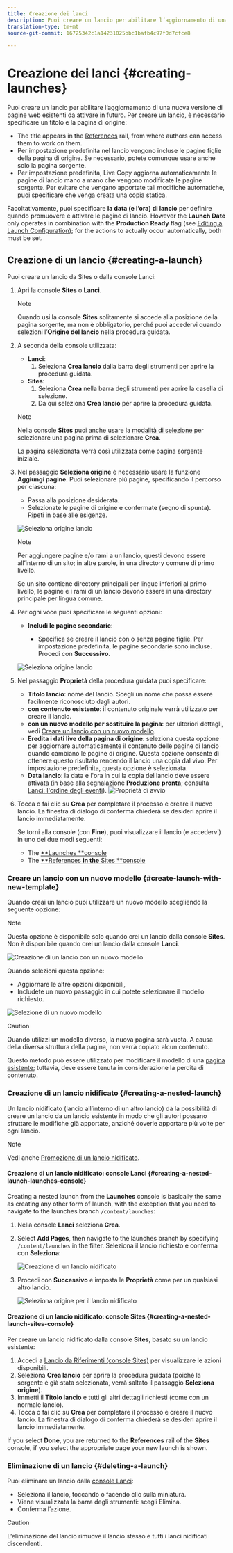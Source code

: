 ```yaml
---
title: Creazione dei lanci
description: Puoi creare un lancio per abilitare l’aggiornamento di una nuova versione di pagine web esistenti da attivare in futuro.
translation-type: tm+mt
source-git-commit: 16725342c1a14231025bbc1bafb4c97f0d7cfce8

---
```



# Creazione dei lanci {#creating-launches}

Puoi creare un lancio per abilitare l’aggiornamento di una nuova versione di pagine web esistenti da attivare in futuro. Per creare un lancio, è necessario specificare un titolo e la pagina di origine:

* The title appears in the [References](/help/sites-cloud/authoring/fundamentals/environment-tools.md#references) rail, from where authors can access them to work on them.
* Per impostazione predefinita nel lancio vengono incluse le pagine figlie della pagina di origine. Se necessario, potete comunque usare anche solo la pagina sorgente.
* Per impostazione predefinita, Live Copy aggiorna automaticamente le pagine di lancio mano a mano che vengono modificate le pagine sorgente. Per evitare che vengano apportate tali modifiche automatiche, puoi specificare che venga creata una copia statica. <!--By default, [Live Copy](/help/sites-administering/msm.md) automatically updates the launch pages as the source pages change. You can specify that a static copy is created to prevent automatic changes.-->

Facoltativamente, puoi specificare **la data (e l’ora) di lancio** per definire quando promuovere e attivare le pagine di lancio. However the **Launch Date** only operates in combination with the **Production Ready** flag (see [Editing a Launch Configuration](/help/sites-cloud/authoring/launches/editing.md#editing-a-launch-configuration)); for the actions to actually occur automatically, both must be set.

## Creazione di un lancio {#creating-a-launch}

Puoi creare un lancio da Sites o dalla console Lanci:

1. Apri la console **Sites** o **Lanci**.

   >[!NOTE]
   >
   >Quando usi la console **Sites** solitamente si accede alla posizione della pagina sorgente, ma non è obbligatorio, perché puoi accedervi quando selezioni l’**Origine del lancio** nella procedura guidata.

1. A seconda della console utilizzata:
   * **Lanci**:
      1. Seleziona **Crea lancio** dalla barra degli strumenti per aprire la procedura guidata.
   * **Sites**:
      1. Seleziona **Crea** nella barra degli strumenti per aprire la casella di selezione.
      1. Da qui seleziona **Crea lancio** per aprire la procedura guidata.
   >[!NOTE]
   >
   >Nella console **Sites** puoi anche usare la [modalità di selezione](/help/sites-cloud/authoring/getting-started/basic-handling.md#viewing-and-selecting-resources) per selezionare una pagina prima di selezionare **Crea**.
   >
   >La pagina selezionata verrà così utilizzata come pagina sorgente iniziale.

1. Nel passaggio **Seleziona origine** è necessario usare la funzione **Aggiungi pagine**. Puoi selezionare più pagine, specificando il percorso per ciascuna:
   * Passa alla posizione desiderata.
   * Selezionate le pagine di origine e confermate (segno di spunta).
   Ripeti in base alle esigenze.  

   ![Seleziona origine lancio](/help/sites-cloud/authoring/assets/launches-select-source.png)

   >[!NOTE]
   >
   >Per aggiungere pagine e/o rami a un lancio, questi devono essere all’interno di un sito; in altre parole, in una directory comune di primo livello.
   >
   >Se un sito contiene directory principali per lingue inferiori al primo livello, le pagine e i rami di un lancio devono essere in una directory principale per lingua comune.

1. Per ogni voce puoi specificare le seguenti opzioni:

   * **Includi le pagine secondarie**:

      * Specifica se creare il lancio con o senza pagine figlie.  Per impostazione predefinita, le pagine secondarie sono incluse.
   Procedi con **Successivo**.

   ![Seleziona origine lancio](/help/sites-cloud/authoring/assets/launches-select-source-2.png)

1. Nel passaggio **Proprietà** della procedura guidata puoi specificare:

   * **Titolo lancio**: nome del lancio. Scegli un nome che possa essere facilmente riconosciuto dagli autori.
   * **con contenuto esistente**: il contenuto originale verrà utilizzato per creare il lancio.
   * **con un nuovo modello per sostituire la pagina**: per ulteriori dettagli, vedi [Creare un lancio con un nuovo modello](#create-launch-with-new-template).
   * **Eredita i dati live della pagina di origine**: seleziona questa opzione per aggiornare automaticamente il contenuto delle pagine di lancio quando cambiano le pagine di origine. Questa opzione consente di ottenere questo risultato rendendo il lancio una copia dal vivo. Per impostazione predefinita, questa opzione è selezionata.<!--Select this option to automatically update the content of launch pages when the source pages change. This option achieves this by making the launch a [live copy](/help/sites-administering/msm.md). By default, this option is selected.-->
   * **Data lancio**: la data e l&#39;ora in cui la copia del lancio deve essere attivata (in base alla segnalazione **Produzione pronta**; consulta [Lanci: l&#39;ordine degli eventi](/help/sites-cloud/authoring/launches/overview.md#launches-the-order-of-events)).
   ![Proprietà di avvio](/help/sites-cloud/authoring/assets/launches-properties.png)

1. Tocca o fai clic su **Crea** per completare il processo e creare il nuovo lancio. La finestra di dialogo di conferma chiederà se desideri aprire il lancio immediatamente.

   Se torni alla console (con **Fine**), puoi visualizzare il lancio (e accedervi) in uno dei due modi seguenti:

   * The [**Launches **console](/help/sites-cloud/authoring/launches/overview.md#the-launches-console)
   * The [**References **in the** Sites **console](/help/sites-cloud/authoring/launches/overview.md#launches-in-references-sites-console)

### Creare un lancio con un nuovo modello {#create-launch-with-new-template}

Quando creai un lancio puoi utilizzare un nuovo modello scegliendo la seguente opzione:

>[!NOTE]
>
>Questa opzione è disponibile solo quando crei un lancio dalla console **Sites**. Non è disponibile quando crei un lancio dalla console **Lanci**.

![Creazione di un lancio con un nuovo modello](/help/sites-cloud/authoring/assets/launches-create-new-template.png)

Quando selezioni questa opzione:

* Aggiornare le altre opzioni disponibili,
* Includete un nuovo passaggio in cui potete selezionare il modello richiesto.

![Selezione di un nuovo modello](/help/sites-cloud/authoring/assets/launches-select-template.png)

>[!CAUTION]
>
>Quando utilizzi un modello diverso, la nuova pagina sarà vuota. A causa della diversa struttura della pagina, non verrà copiato alcun contenuto.
>
>Questo metodo può essere utilizzato per modificare il modello di una [pagina esistente](/help/sites-cloud/authoring/fundamentals/organizing-pages.md#creating-a-new-page); tuttavia, deve essere tenuta in considerazione la perdita di contenuto.

### Creazione di un lancio nidificato {#creating-a-nested-launch}

Un lancio nidificato (lancio all’interno di un altro lancio) dà la possibilità di creare un lancio da un lancio esistente in modo che gli autori possano sfruttare le modifiche già apportate, anziché doverle apportare più volte per ogni lancio.

>[!NOTE]
>
>Vedi anche [Promozione di un lancio nidificato](/help/sites-cloud/authoring/launches/promoting.md#promoting-a-nested-launch).

#### Creazione di un lancio nidificato: console Lanci {#creating-a-nested-launch-launches-console}

Creating a nested launch from the **Launches** console is basically the same as creating any other form of launch, with the exception that you need to navigate to the launches branch `/content/launches`:

1. Nella console **Lanci** seleziona **Crea**.
1. Select **Add Pages**, then navigate to the launches branch by specifying `/content/launches` in the filter. Seleziona il lancio richiesto e conferma con **Seleziona**:

   ![Creazione di un lancio nidificato](/help/sites-cloud/authoring/assets/launches-create-nested.png)

1. Procedi con **Successivo** e imposta le **Proprietà** come per un qualsiasi altro lancio.

   ![Seleziona origine per il lancio nidificato](/help/sites-cloud/authoring/assets/launches-create-nested-select.png)

#### Creazione di un lancio nidificato: console Sites {#creating-a-nested-launch-sites-console}

Per creare un lancio nidificato dalla console **Sites**, basato su un lancio esistente:

1. Accedi a [Lancio da Riferimenti (console Sites)](/help/sites-cloud/authoring/launches/overview.md#launches-in-references-sites-console) per visualizzare le azioni disponibili.
1. Seleziona **Crea lancio** per aprire la procedura guidata (poiché la sorgente è già stata selezionata, verrà saltato il passaggio **Seleziona origine**).
1. Immetti il **Titolo lancio** e tutti gli altri dettagli richiesti (come con un normale lancio).
1. Tocca o fai clic su **Crea** per completare il processo e creare il nuovo lancio. La finestra di dialogo di conferma chiederà se desideri aprire il lancio immediatamente.

If you select **Done**, you are returned to the **References** rail of the **Sites** console, if you select the appropriate page your new launch is shown.

### Eliminazione di un lancio {#deleting-a-launch}

Puoi eliminare un lancio dalla [console Lanci](/help/sites-cloud/authoring/launches/overview.md#the-launches-console):

* Seleziona il lancio, toccando o facendo clic sulla miniatura.
* Viene visualizzata la barra degli strumenti: scegli Elimina.
* Conferma l’azione.

>[!CAUTION]
>
>L’eliminazione del lancio rimuove il lancio stesso e tutti i lanci nidificati discendenti.
